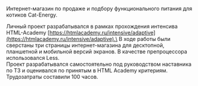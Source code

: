 Интернет-магазин по продаже и подбору функционального питания для котиков Cat-Energy.

Личный проект разрабатывался в рамках прохождения интенсива HTML-Academy [https://htmlacademy.ru/intensive/adaptive](https://htmlacademy.ru/intensive/adaptive).\
В ходе работы были сверстаны три страницы интернет-магазина для десктопной, планшетной и мобильной версий экранов. В качестве препроцессора использовался Less.\
Проект разрабатывался самостоятельно под руководством наставника по ТЗ и оценивался по принятым в HTML Academy критериям.\
Трудозатраты составили 100 часов.


